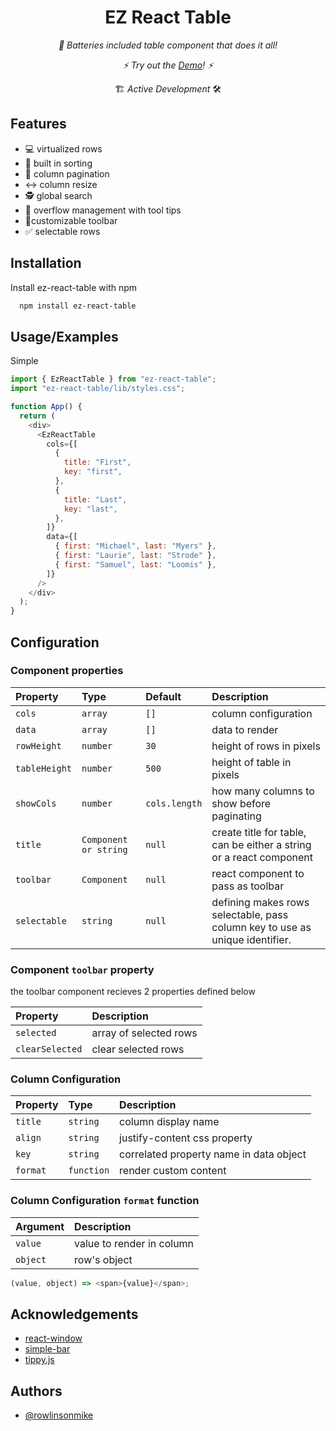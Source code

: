 <!-- <p align="center">
  <img src="https://github.com/rowlinsonmike/ez-react-table/blob/main/assets/ez-react-table.png" width="150" title="logo">
</p> -->
  <h1 align="center" >EZ React Table</h1>
  <p align="center"><i>🔋 Batteries included table component that does it all!</i></p>
  <p align="center"><i>⚡️ Try out the <a href="https://rowlinsonmike.github.io/ez-react-table/" target="_blank">Demo</a>! ⚡️</i></p>
  <p align="center">🏗 <em>Active Development</em> 🛠</p>

## Features

- 💻 virtualized rows
- 🔽 built in sorting
- 📄 column pagination
- ↔️ column resize
- 🕵 global search
- 🌊 overflow management with tool tips
- 🔨customizable toolbar
- ✅ selectable rows

<!-- ## Screenshots

<p float="left">
  <img src="https://github.com/rowlinsonmike/ez-react-table/blob/main/assets/screenshot-1.png" width="350" title="screenshot 1">
  <img src="https://github.com/rowlinsonmike/ez-react-table/blob/main/assets/screenshot-2.png" width="350" title="screenshot 2">
</p> -->

## Installation

Install ez-react-table with npm

```bash
  npm install ez-react-table
```

## Usage/Examples

Simple

```javascript
import { EzReactTable } from "ez-react-table";
import "ez-react-table/lib/styles.css";

function App() {
  return (
    <div>
      <EzReactTable
        cols={[
          {
            title: "First",
            key: "first",
          },
          {
            title: "Last",
            key: "last",
          },
        ]}
        data={[
          { first: "Michael", last: "Myers" },
          { first: "Laurie", last: "Strode" },
          { first: "Samuel", last: "Loomis" },
        ]}
      />
    </div>
  );
}
```

## Configuration

### Component properties

| Property       | Type             | Default   | Description                                                                     |
| :------------- | :--------------- | :-------- | :------------------------------------------------------------------------------ |
| `cols`         | `array`          | `[]`      | column configuration                                                            |
| `data`         | `array`          | `[]`      | data to render                                                                  |
| `rowHeight`    | `number`         | `30`      | height of rows in pixels                                                        |
| `tableHeight`  | `number`         | `500`     | height of table in pixels                                                       |
| `showCols`       | `number`       | `cols.length`    | how many columns to show before paginating                                                    |
| `title`        | `Component or string` | `null`    | create title for table, can be either a string or a react component                   |
| `toolbar`      | `Component`          | `null`      | react component to pass as toolbar                                                   |
| `selectable`   | `string`        | `null`   | defining makes rows selectable, pass column key to use as unique identifier.                                             |

### Component `toolbar` property

the toolbar component recieves 2 properties defined below

| Property | Description                                                                          |
| :------- | :----------------------------------------------------------------------------------- |
| `selected` | array of selected rows               |
| `clearSelected`  | clear selected rows               |


### Column Configuration

| Property | Type       | Description                             |
| :------- | :--------- | :-------------------------------------- |
| `title`  | `string`   | column display name                     |
| `align` | `string`  | justify-content css property         |
| `key`    | `string`   | correlated property name in data object |
| `format` | `function` | render custom content               |

### Column Configuration `format` function

| Argument | Description               |
| :------- | :------------------------ |
| `value`  | value to render in column |
| `object` | row's object              |

```javascript
(value, object) => <span>{value}</span>;
```

## Acknowledgements

- [react-window](https://github.com/bvaughn/react-window)
- [simple-bar](https://github.com/Grsmto/simplebar/tree/master/packages/simplebar-react)
- [tippy.js](https://github.com/atomiks/tippyjs)

## Authors

- [@rowlinsonmike](https://www.github.com/rowlinsonmike)
